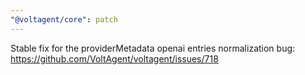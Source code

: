 ```yaml
---
"@voltagent/core": patch
---
```


Stable fix for the providerMetadata openai entries normalization bug: https://github.com/VoltAgent/voltagent/issues/718
